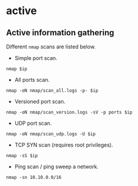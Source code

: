 # active

## Active information gathering

Different `nmap` scans are listed below.

- Simple port scan.

```shell
nmap $ip
```

- All ports scan.

```shell
nmap -oN nmap/scan_all.logs -p- $ip
```

- Versioned port scan.

```shell
nmap -oN nmap/scan_version.logs -sV -p ports $ip
```

- UDP port scan.

```shell
nmap -oN nmap/scan_udp.logs -U $ip
```

- TCP SYN scan (requires root privileges).

```shell
nmap -sS $ip
```

- Ping scan / ping sweep a network.

```shell
nmap -sn 10.10.0.0/16
```
